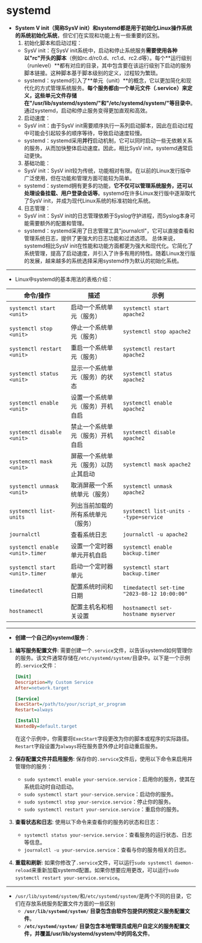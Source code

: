 # systemd

- **System V init（简称SysV init）和systemd都是用于初始化Linux操作系统的系统初始化系统**，但它们在实现和功能上有一些重要的区别。
  1. 初始化脚本和启动过程：
  - SysV init：在SysV init系统中，启动和停止系统服务**需要使用各种以"rc"开头的脚本**（例如rc.d/rc0.d、rc1.d、rc2.d等）。每个**运行级别（runlevel）**都有对应的目录，其中包含要在该运行级别下启动的服务脚本链接。这种脚本基于脚本级别的定义，过程较为繁琐。
  - systemd：systemd引入了**单元（unit）**的概念，它以更加简化和现代化的方式管理系统服务。**每个服务都由一个单元文件（.service）**来定义，这些单元文件存储**在"/usr/lib/systemd/system/"和"/etc/systemd/system/"等目录中**。通过systemd，启动和停止服务变得更加直观和高效。
  2. 启动速度：
  - SysV init：由于SysV init需要顺序执行一系列启动脚本，因此在启动过程中可能会引起较多的顺序等待，导致启动速度较慢。
  - systemd：systemd采用**并行**启动机制，它可以同时启动一些无依赖关系的服务，从而加快整体启动速度。因此，相比SysV init，systemd通常启动更快。
  3. 基础功能：
  - SysV init：SysV init较为传统，功能相对有限。在以前的Linux发行版中广泛使用，但在功能和管理方面可能较为简单。
  - systemd：systemd拥有更多的功能，**它不仅可以管理系统服务，还可以处理设备挂载、用户登录会话等**。systemd在许多Linux发行版中逐渐取代了SysV init，并成为现代Linux系统的标准初始化系统。
  4. 日志管理：
  - SysV init：SysV init的日志管理依赖于Syslog守护进程，而Syslog本身可能需要额外的配置和管理。
  - systemd：systemd采用了日志管理工具"journalctl"，它可以直接查看和管理系统日志，提供了更强大的日志功能和过滤选项。
总体来说，systemd相比SysV init在性能和功能方面都更为强大和现代化。它简化了系统管理，提高了启动速度，并引入了许多有用的特性。随着Linux发行版的发展，越来越多的系统选择采用systemd作为默认的初始化系统。

------------------------------------------
- Linux中systemd的基本用法的表格介绍：

| 命令/操作                   | 描述                                  | 示例                                           |
|---------------------------|--------------------------------------|-----------------------------------------------|
| `systemctl start <unit>`   | 启动一个系统单元（服务）               | `systemctl start apache2`                    |
| `systemctl stop <unit>`    | 停止一个系统单元（服务）               | `systemctl stop apache2`                     |
| `systemctl restart <unit>` | 重启一个系统单元（服务）               | `systemctl restart apache2`                  |
| `systemctl status <unit>`  | 显示一个系统单元（服务）的状态         | `systemctl status apache2`                   |
| `systemctl enable <unit>`  | 设置一个系统单元（服务）开机自启       | `systemctl enable apache2`                   |
| `systemctl disable <unit>` | 禁止一个系统单元（服务）开机自启       | `systemctl disable apache2`                  |
| `systemctl mask <unit>`    | 屏蔽一个系统单元（服务）以防止其启动   | `systemctl mask apache2`                     |
| `systemctl unmask <unit>`  | 取消屏蔽一个系统单元（服务）           | `systemctl unmask apache2`                   |
| `systemctl list-units`     | 列出当前加载的所有系统单元（服务）     | `systemctl list-units --type=service`        |
| `journalctl`              | 查看系统日志                          | `journalctl -u apache2`                      |
| `systemctl enable <unit>.timer` | 设置一个定时器单元开机自启         | `systemctl enable backup.timer`              |
| `systemctl start <unit>.timer`  | 启动一个定时器单元                 | `systemctl start backup.timer`               |
| `timedatectl`             | 配置系统时间和日期                   | `timedatectl set-time "2023-08-12 10:00:00"` |
| `hostnamectl`             | 配置主机名和相关设置                 | `hostnamectl set-hostname myserver`          |

------------------------------------------

- **创建一个自己的systemd服务**：

1. **编写服务配置文件**: 需要创建一个`.service`文件，以告诉systemd如何管理你的服务。该文件通常存储在`/etc/systemd/system/`目录中。以下是一个示例的`.service`文件：

   ```ini
   [Unit]
   Description=My Custom Service
   After=network.target

   [Service]
   ExecStart=/path/to/your/script_or_program
   Restart=always

   [Install]
   WantedBy=default.target
   ```

   在这个示例中，你需要将`ExecStart`字段更改为你的脚本或程序的实际路径。`Restart`字段设置为`always`将在服务意外停止时自动重启服务。

2. **保存配置文件并启用服务**: 保存你的`.service`文件后，使用以下命令来启用并管理你的服务：

   - `sudo systemctl enable your-service.service`：启用你的服务，使其在系统启动时自动启动。
   - `sudo systemctl start your-service.service`：启动你的服务。
   - `sudo systemctl stop your-service.service`：停止你的服务。
   - `sudo systemctl restart your-service.service`：重启你的服务。

3. **查看状态和日志**: 使用以下命令来查看你的服务的状态和日志：

   - `systemctl status your-service.service`：查看服务的运行状态、日志等信息。
   - `journalctl -u your-service.service`：查看与你的服务相关的日志。

4. **重载和刷新**: 如果你修改了`.service`文件，可以运行`sudo systemctl daemon-reload`来重新加载systemd配置。如果你想要应用更改，可以运行`sudo systemctl restart your-service.service`。

-----------------------------------------

- `/usr/lib/systemd/system/`和`/etc/systemd/system/`是两个不同的目录，它们在存放系统服务配置文件方面的一些区别
  - **`/usr/lib/systemd/system/` 目录包含由软件包提供的预定义服务配置文件**。
  - **`/etc/systemd/system/` 目录包含本地管理员或用户自定义的服务配置文件，并覆盖/usr/lib/systemd/system/中的同名文件**。

